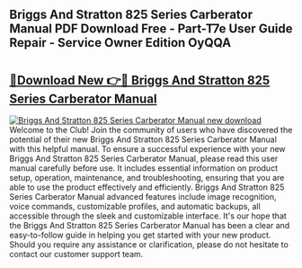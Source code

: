 ## Briggs And Stratton 825 Series Carberator Manual PDF Download Free - Part-T7e User Guide Repair - Service Owner Edition OyQQA

# <h2><a href="http://bc47699.oget.top/?id=Briggs+And+Stratton+825+Series+Carberator+Manual">🔗Download New 👉🔴 Briggs And Stratton 825 Series Carberator Manual</a></h2>

[![Briggs And Stratton 825 Series Carberator Manual new download](https://i.imgur.com/5g1atiW.png)](http://bc47699.oget.top/?id=Briggs+And+Stratton+825+Series+Carberator+Manual)
Welcome to the Club! Join the community of users who have discovered the potential of their new Briggs And Stratton 825 Series Carberator Manual with this helpful manual. To ensure a successful experience with your new Briggs And Stratton 825 Series Carberator Manual, please read this user manual carefully before use. It includes essential information on product setup, operation, maintenance, and troubleshooting, ensuring that you are able to use the product effectively and efficiently. Briggs And Stratton 825 Series Carberator Manual advanced features include image recognition, voice commands, customizable profiles, and automatic backups, all accessible through the sleek and customizable interface. It's our hope that the Briggs And Stratton 825 Series Carberator Manual has been a clear and easy-to-follow guide in helping you get started with your new product. Should you require any assistance or clarification, please do not hesitate to contact our customer support team.
